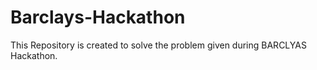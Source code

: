 # Barclays-Hackathon
This Repository is created to solve the problem given during BARCLYAS Hackathon.
